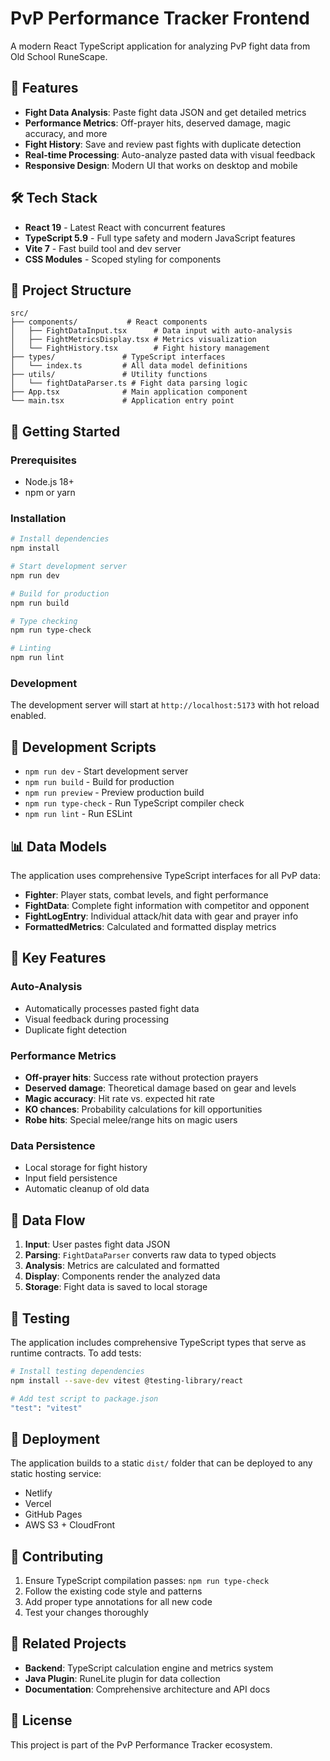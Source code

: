 # PvP Performance Tracker Frontend

A modern React TypeScript application for analyzing PvP fight data from Old School RuneScape.

## 🚀 Features

- **Fight Data Analysis**: Paste fight data JSON and get detailed metrics
- **Performance Metrics**: Off-prayer hits, deserved damage, magic accuracy, and more
- **Fight History**: Save and review past fights with duplicate detection
- **Real-time Processing**: Auto-analyze pasted data with visual feedback
- **Responsive Design**: Modern UI that works on desktop and mobile

## 🛠️ Tech Stack

- **React 19** - Latest React with concurrent features
- **TypeScript 5.9** - Full type safety and modern JavaScript features
- **Vite 7** - Fast build tool and dev server
- **CSS Modules** - Scoped styling for components

## 📁 Project Structure

```
src/
├── components/           # React components
│   ├── FightDataInput.tsx      # Data input with auto-analysis
│   ├── FightMetricsDisplay.tsx # Metrics visualization
│   └── FightHistory.tsx        # Fight history management
├── types/               # TypeScript interfaces
│   └── index.ts         # All data model definitions
├── utils/               # Utility functions
│   └── fightDataParser.ts # Fight data parsing logic
├── App.tsx              # Main application component
└── main.tsx             # Application entry point
```

## 🚀 Getting Started

### Prerequisites

- Node.js 18+ 
- npm or yarn

### Installation

```bash
# Install dependencies
npm install

# Start development server
npm run dev

# Build for production
npm run build

# Type checking
npm run type-check

# Linting
npm run lint
```

### Development

The development server will start at `http://localhost:5173` with hot reload enabled.

## 🔧 Development Scripts

- `npm run dev` - Start development server
- `npm run build` - Build for production
- `npm run preview` - Preview production build
- `npm run type-check` - Run TypeScript compiler check
- `npm run lint` - Run ESLint

## 📊 Data Models

The application uses comprehensive TypeScript interfaces for all PvP data:

- **Fighter**: Player stats, combat levels, and fight performance
- **FightData**: Complete fight information with competitor and opponent
- **FightLogEntry**: Individual attack/hit data with gear and prayer info
- **FormattedMetrics**: Calculated and formatted display metrics

## 🎯 Key Features

### Auto-Analysis
- Automatically processes pasted fight data
- Visual feedback during processing
- Duplicate fight detection

### Performance Metrics
- **Off-prayer hits**: Success rate without protection prayers
- **Deserved damage**: Theoretical damage based on gear and levels
- **Magic accuracy**: Hit rate vs. expected hit rate
- **KO chances**: Probability calculations for kill opportunities
- **Robe hits**: Special melee/range hits on magic users

### Data Persistence
- Local storage for fight history
- Input field persistence
- Automatic cleanup of old data

## 🔄 Data Flow

1. **Input**: User pastes fight data JSON
2. **Parsing**: `FightDataParser` converts raw data to typed objects
3. **Analysis**: Metrics are calculated and formatted
4. **Display**: Components render the analyzed data
5. **Storage**: Fight data is saved to local storage

## 🧪 Testing

The application includes comprehensive TypeScript types that serve as runtime contracts. To add tests:

```bash
# Install testing dependencies
npm install --save-dev vitest @testing-library/react

# Add test script to package.json
"test": "vitest"
```

## 🚀 Deployment

The application builds to a static `dist/` folder that can be deployed to any static hosting service:

- Netlify
- Vercel
- GitHub Pages
- AWS S3 + CloudFront

## 📝 Contributing

1. Ensure TypeScript compilation passes: `npm run type-check`
2. Follow the existing code style and patterns
3. Add proper type annotations for all new code
4. Test your changes thoroughly

## 🔗 Related Projects

- **Backend**: TypeScript calculation engine and metrics system
- **Java Plugin**: RuneLite plugin for data collection
- **Documentation**: Comprehensive architecture and API docs

## 📄 License

This project is part of the PvP Performance Tracker ecosystem.
